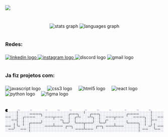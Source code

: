 <div align="left">
  <img src="https://visitor-badge.laobi.icu/badge?page_id=catitoo.catitoo&left_color=rebeccapurple&right_color=purple&left_text=VISITANTES"  />
</div>

###

<h1 align="left"></h1>

###

<div align="center">
  <img src="https://github-readme-stats.vercel.app/api?username=catitoo&hide_title=false&hide_rank=false&show_icons=true&include_all_commits=true&count_private=true&disable_animations=false&theme=synthwave&locale=pt-br&hide_border=false&order=1" height="150" alt="stats graph"  />
  <img src="https://github-readme-stats.vercel.app/api/top-langs?username=catitoo&locale=pt-br&hide_title=false&layout=compact&card_width=320&langs_count=10&theme=synthwave&hide_border=false&order=2" height="150" alt="languages graph"  />
</div>

###

<h1 align="left"></h1>

###

<h3 align="left">Redes:</h3>

###

<div align="left">
  <a href="https://www.linkedin.com/in/ocaioalvarenga" target="_blank">
    <img src="https://img.shields.io/static/v1?message=LinkedIn&logo=linkedin&label=&color=0077B5&logoColor=white&labelColor=&style=flat" height="40" alt="linkedin logo"  />
  </a>
  <a href="https://www.instagram.com/caioalvarenga0/" target="_blank">
    <img src="https://img.shields.io/static/v1?message=Instagram&logo=instagram&label=&color=E4405F&logoColor=white&labelColor=&style=flat" height="40" alt="instagram logo"  />
  </a>
  <img src="https://img.shields.io/static/v1?message=catito&logo=discord&label=&color=7289DA&logoColor=white&labelColor=&style=flat" height="40" alt="discord logo"  />
  <img src="https://img.shields.io/static/v1?message=Gmail&logo=gmail&label=&color=D14836&logoColor=white&labelColor=&style=flat" height="40" alt="gmail logo"  />
</div>

###

<h1 align="left"></h1>

###

<h3 align="left">Ja fiz projetos com:</h3>

###

<div align="left">
  <img src="https://cdn.jsdelivr.net/gh/devicons/devicon/icons/javascript/javascript-original.svg" height="40" alt="javascript logo"  />
  <img width="12" />
  <img src="https://cdn.jsdelivr.net/gh/devicons/devicon/icons/css3/css3-original.svg" height="40" alt="css3 logo"  />
  <img width="12" />
  <img src="https://cdn.jsdelivr.net/gh/devicons/devicon/icons/html5/html5-original.svg" height="40" alt="html5 logo"  />
  <img width="12" />
  <img src="https://cdn.jsdelivr.net/gh/devicons/devicon/icons/react/react-original.svg" height="40" alt="react logo"  />
  <img width="12" />
  <img src="https://cdn.jsdelivr.net/gh/devicons/devicon/icons/python/python-original.svg" height="40" alt="python logo"  />
  <img width="12" />
  <img src="https://cdn.jsdelivr.net/gh/devicons/devicon/icons/figma/figma-original.svg" height="40" alt="figma logo"  />
</div>

###

<h1 align="left"></h1>

###

<p align="left"></p>

###

<picture>
  <source media="(prefers-color-scheme: dark)" srcset="https://raw.githubusercontent.com/catitoo/catitoo/output/pacman-contribution-graph-dark.svg">
  <source media="(prefers-color-scheme: light)" srcset="https://raw.githubusercontent.com/catitoo/catitoo/output/pacman-contribution-graph.svg">
  <img alt="pacman contribution graph" src="https://raw.githubusercontent.com/catitoo/catitoo/output/pacman-contribution-graph.svg">
</picture>

###
